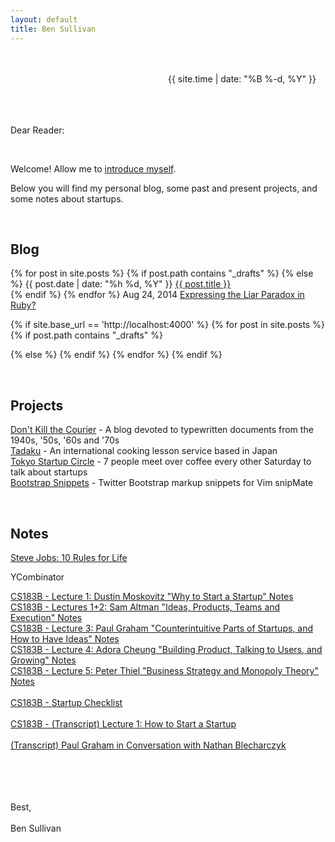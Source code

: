 ```yaml
---
layout: default
title: Ben Sullivan
---
```


<br>
<br>

<div style="margin-left: 50%;">{{ site.time | date: "%B %-d, %Y" }}</div>

<br>
<br>
<br>

Dear Reader:

<br>

Welcome! Allow me to <a href="/about-me">introduce myself</a>.

Below you will find my personal blog, some past and present projects, and some notes about startups.

<br>

## Blog

<p>
{% for post in site.posts %}
{% if post.path contains "_drafts" %}
{% else %}
<span style="white-space:nowrap">{{ post.date | date: "%h %d, %Y" }}</span> <a href="{{ post.url }}">{{ post.title }}</a>
<br>
{% endif %}
{% endfor %}
<span style="white-space:nowrap">Aug 24, 2014</span> <a href="/expressing-the-liar-paradox-in-ruby">Expressing the Liar Paradox in Ruby?</a>
</p>


{% if site.base_url == 'http://localhost:4000' %}
{% for post in site.posts %}
{% if post.path contains "_drafts" %}
<!-- ## <a href="{{ post.url }}" style="color:#f66">{{post.title}}</a> <span>{{ post.date | date: "%h %d, %Y" }}</span> -->
{% else %}
{% endif %}
{% endfor %}
{% endif %}

<br>

## Projects

<!-- a href="https://github.com/bonsaiben/algebra-anki" target="_blank">Algebra Anki</a> - <span>Algebra flashcards for spaced-repetition software Anki</span -->

<p>
<a href="http://dont-kill-the-courier.tumblr.com">Don't Kill the Courier</a> - A blog devoted to typewritten documents from the 1940s, '50s, '60s and '70s<br>
<a href="https://www.tadaku.com" target="_blank">Tadaku</a> - <span>An international cooking lesson service based in Japan</span><br>
<a href="https://tokyo-startup-circle.doorkeeper.jp/" target="_blank">Tokyo Startup Circle</a> - <span>7 people meet over coffee every other Saturday to talk about startups</span><br>
<a href="https://github.com/bonsaiben/bootstrap-snippets" target="_blank">Bootstrap Snippets</a> - <span>Twitter Bootstrap markup snippets for Vim snipMate</span><br>
</p>

<br>

## Notes

<a href="/notes/steve-jobs-10-rules-for-life/">Steve Jobs: 10 Rules for Life</a>

YCombinator

<p>
<a href="/notes/cs183b-lecture-1-dustin-moskovitz-why-to-start-a-startup/">CS183B - Lecture 1: Dustin Moskovitz "Why to Start a Startup" Notes</a><br>
<a href="/notes/sam-altman-ideas-products-teams-and-execution-highlights/">CS183B - Lectures 1+2: Sam Altman "Ideas, Products, Teams and Execution" Notes</a><br>
<a href="/notes/cs183b-lecture-3-paul-graham-counterintuitive-parts-of-startups-and-how-to-have-ideas/">CS183B - Lecture 3: Paul Graham "Counterintuitive Parts of Startups, and How to Have Ideas" Notes</a><br>
<a href="/notes/cs183b-lecture-4-adora-cheung-building-product-talking-to-users-and-growing/">CS183B - Lecture 4: Adora Cheung "Building Product, Talking to Users, and Growing" Notes</a><br>
<a href="/notes/cs183b-lecture-5-peter-thiel-business-strategy-and-monopoly-theory/">CS183B - Lecture 5: Peter Thiel "Business Strategy and Monopoly Theory" Notes</a><br>
<br>
<a href="/notes/startup-checklist/">CS183B - Startup Checklist</a><br>
<br>
<a href="/2014/09/25/transcript-lecture-1-how-to-start-a-startup/">CS183B - (Transcript) Lecture 1: How to Start a Startup</a><br>
<br>
<a href="/transcript-paul-graham-in-conversation-with-nathan-blecharczyk">(Transcript) Paul Graham in Conversation with Nathan Blecharczyk</a>
</p>




<br><br><br><br>
Best,<br><br>
Ben Sullivan
